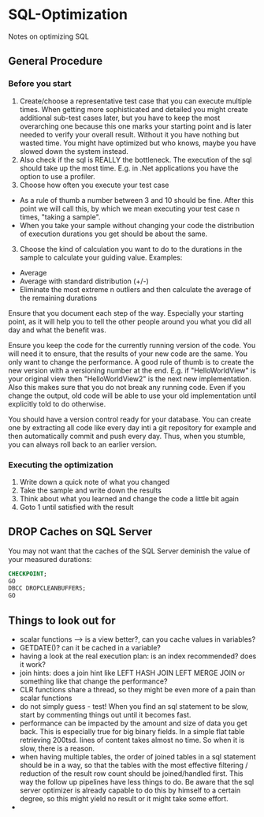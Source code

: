 # SQL-Optimization
Notes on optimizing SQL

## General Procedure

### Before you start

1. Create/choose a representative test case that you can execute multiple times. When getting more sophisticated and detailed you might create additional sub-test cases later, but you have to keep the most overarching one because this one marks your starting point and is later needed to verify your overall result. Without it you have nothing but wasted time. You might have optimized but who knows, maybe you have slowed down the system instead.
  1. Also check if the sql is REALLY the bottleneck. The execution of the sql should take up the most time. E.g. in .Net applications you have the option to use a profiler.
2. Choose how often you execute your test case
  - As a rule of thumb a number between 3 and 10 should be fine. After this point we will call this, by which we mean executing your test case n times, "taking a sample".
  - When you take your sample without changing your code the distribution of execution durations you get should be about the same.
3. Choose the kind of calculation you want to do to the durations in the sample to calculate your guiding value. Examples:
  - Average
  - Average with standard distribution (+/-)
  - Eliminate the most extreme n outliers and then calculate the average of the remaining durations

Ensure that you document each step of the way. Especially your starting point, as it will help you to tell the other people around you what you did all day and what the benefit was.

Ensure you keep the code for the currently running version of the code. You will need it to ensure, that the results of your new code are the same. You only want to change the performance. A good rule of thumb is to create the new version with a versioning number at the end. E.g. if "HelloWorldView" is your original view then "HelloWorldView2" is the next new implementation. Also this makes sure that you do not break any running code. Even if you change the output, old code will be able to use your old implementation until explicitly told to do otherwise.

You should have a version control ready for your database. You can create one by extracting all code like every day inti a git repository for example and then automatically commit and push every day. Thus, when you stumble, you can always roll back to an earlier version.

### Executing the optimization

1. Write down a quick note of what you changed
2. Take the sample and write down the results
3. Think about what you learned and change the code a little bit again
4. Goto 1 until satisfied with the result


## DROP Caches on SQL Server

You may not want that the caches of the SQL Server deminish the value of your measured durations:

```sql
CHECKPOINT; 
GO 
DBCC DROPCLEANBUFFERS; 
GO
```

## Things to look out for

- scalar functions --> is a view better?, can you cache values in variables?
- GETDATE()? can it be cached in a variable?
- having a look at the real execution plan: is an index recommended? does it work?
- join hints: does a join hint like LEFT HASH JOIN LEFT MERGE JOIN or something like that change the performance?
- CLR functions share a thread, so they might be even more of a pain than scalar functions
- do not simply guess - test! When you find an sql statement to be slow, start by commenting things out until it becomes fast.
- performance can be impacted by the amount and size of data you get back. This is especially true for big binary fields. In a simple flat table retrieving 200tsd. lines of content takes almost no time. So when it is slow, there is a reason.
- when having multiple tables, the order of joined tables in a sql statement should be in a way, so that the tables with the most effective filtering / reduction of the result row count should be joined/handled first. This way the follow up pipelines have less things to do. Be aware that the sql server optimizer is already capable to do this by himself to a certain degree, so this might yield no result or it might take some effort.
- 
